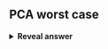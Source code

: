 ## PCA worst case
<details>
<summary><b>Reveal answer</b></summary>
Whe all variables are equally important and uncorrelated (still works, just uninformative)
</details>
